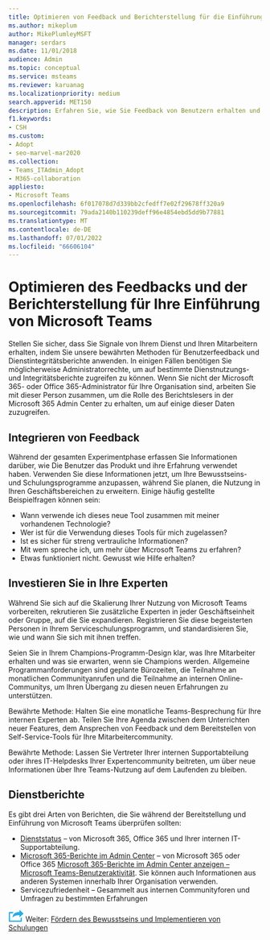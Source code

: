 ```yaml
---
title: Optimieren von Feedback und Berichterstellung für die Einführung von Microsoft Teams
ms.author: mikeplum
author: MikePlumleyMSFT
manager: serdars
ms.date: 11/01/2018
audience: Admin
ms.topic: conceptual
ms.service: msteams
ms.reviewer: karuanag
ms.localizationpriority: medium
search.appverid: MET150
description: Erfahren Sie, wie Sie Feedback von Benutzern erhalten und die Berichterstellung über den Dienststatus in Ihrer Teams-Einführung verwenden.
f1.keywords:
- CSH
ms.custom:
- Adopt
- seo-marvel-mar2020
ms.collection:
- Teams_ITAdmin_Adopt
- M365-collaboration
appliesto:
- Microsoft Teams
ms.openlocfilehash: 6f017078d7d339bb2cfedff7e02f29678ff320a9
ms.sourcegitcommit: 79ada2140b110239deff96e4854ebd5dd9b77881
ms.translationtype: MT
ms.contentlocale: de-DE
ms.lasthandoff: 07/01/2022
ms.locfileid: "66606104"
---
```

# <a name="optimize-feedback-and-reporting-for-your-microsoft-teams-adoption"></a>Optimieren des Feedbacks und der Berichterstellung für Ihre Einführung von Microsoft Teams

Stellen Sie sicher, dass Sie Signale von Ihrem Dienst und Ihren Mitarbeitern erhalten, indem Sie unsere bewährten Methoden für Benutzerfeedback und Dienstintegritätsberichte anwenden.  In einigen Fällen benötigen Sie möglicherweise Administratorrechte, um auf bestimmte Dienstnutzungs- und Integritätsberichte zugreifen zu können. Wenn Sie nicht der Microsoft 365- oder Office 365-Administrator für Ihre Organisation sind, arbeiten Sie mit dieser Person zusammen, um die Rolle des Berichtslesers in der Microsoft 365 Admin Center zu erhalten, um auf einige dieser Daten zuzugreifen.

## <a name="incorporating-feedback"></a>Integrieren von Feedback 

Während der gesamten Experimentphase erfassen Sie Informationen darüber, wie Die Benutzer das Produkt und ihre Erfahrung verwendet haben. Verwenden Sie diese Informationen jetzt, um Ihre Bewusstseins- und Schulungsprogramme anzupassen, während Sie planen, die Nutzung in Ihren Geschäftsbereichen zu erweitern. Einige häufig gestellte Beispielfragen können sein:

- Wann verwende ich dieses neue Tool zusammen mit meiner vorhandenen Technologie?
- Wer ist für die Verwendung dieses Tools für mich zugelassen?
- Ist es sicher für streng vertrauliche Informationen? 
- Mit wem spreche ich, um mehr über Microsoft Teams zu erfahren?
- Etwas funktioniert nicht. Gewusst wie Hilfe erhalten?

## <a name="invest-in-your-champions"></a>Investieren Sie in Ihre Experten

Während Sie sich auf die Skalierung Ihrer Nutzung von Microsoft Teams vorbereiten, rekrutieren Sie zusätzliche Experten in jeder Geschäftseinheit oder Gruppe, auf die Sie expandieren. Registrieren Sie diese begeisterten Personen in Ihrem Serviceschulungsprogramm, und standardisieren Sie, wie und wann Sie sich mit ihnen treffen.
 
Seien Sie in Ihrem Champions-Programm-Design klar, was Ihre Mitarbeiter erhalten und was sie erwarten, wenn sie Champions werden. Allgemeine Programmanforderungen sind geplante Bürozeiten, die Teilnahme an monatlichen Communityanrufen und die Teilnahme an internen Online-Communitys, um Ihren Übergang zu diesen neuen Erfahrungen zu unterstützen.  

Bewährte Methode: Halten Sie eine monatliche Teams-Besprechung für Ihre internen Experten ab. Teilen Sie Ihre Agenda zwischen dem Unterrichten neuer Features, dem Ansprechen von Feedback und dem Bereitstellen von Self-Service-Tools für Ihre Mitarbeitercommunity.

Bewährte Methode: Lassen Sie Vertreter Ihrer internen Supportabteilung oder ihres IT-Helpdesks Ihrer Expertencommunity beitreten, um über neue Informationen über Ihre Teams-Nutzung auf dem Laufenden zu bleiben. 

## <a name="service-reporting"></a>Dienstberichte

Es gibt drei Arten von Berichten, die Sie während der Bereitstellung und Einführung von Microsoft Teams überprüfen sollten:

- [Dienststatus](https://status.office365.com/) – von Microsoft 365, Office 365 und Ihrer internen IT-Supportabteilung.
- [Microsoft 365-Berichte im Admin Center](/microsoft-365/admin/activity-reports/activity-reports) – von Microsoft 365 oder Office 365 [Microsoft 365-Berichte im Admin Center anzeigen – Microsoft Teams-Benutzeraktivität](/microsoft-365/admin/activity-reports/activity-reports). Sie können auch Informationen aus anderen Systemen innerhalb Ihrer Organisation verwenden.
- Servicezufriedenheit – Gesammelt aus internen Communityforen und Umfragen zu bestimmten Erfahrungen

![Ein Symbol, das den nächsten Schritt darstellt.](media/teams-adoption-next-icon.png) Weiter: [Fördern des Bewusstseins und Implementieren von Schulungen](teams-adoption-drive-awareness.md)